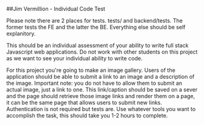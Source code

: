 ##Jim Vermillion - Individual Code Test

Please note there are 2 places for tests.  tests/ and backend/tests.  The former tests the FE and the latter the BE.
Everything else should be self explanitory.

This should be an individual assessment of your ability to write full stack Javascript web applications. Do not work with other students on this project as we want to see your individual ability to write code. 

For this project you're going to make an image gallery. Users of the application should be able to submit a link to an image and a description of the image. Important note: you do not have to allow them to submit an actual image, just a link to one. This link/caption should be saved on a sever and the page should retrieve those image links and render them on a page, it can be the same page that allows users to submit new links. Authentication is not required but tests are. Use whatever tools you want to accomplish the task, this should take you 1-2 hours to complete.
